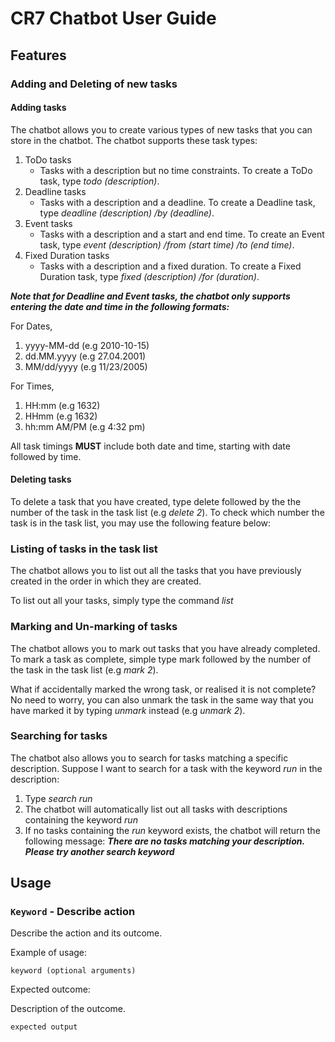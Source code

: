 # CR7 Chatbot User Guide

## Features 

### Adding and Deleting of new tasks

#### Adding tasks
The chatbot allows you to create various types of new tasks that you can store in the chatbot. The chatbot supports these task types:

1. ToDo tasks
   - Tasks with a description but no time constraints. To create a ToDo task, type _todo (description)_.
2. Deadline tasks
   - Tasks with a description and a deadline. To create a Deadline task, type _deadline (description) /by (deadline)_.
3. Event tasks
   - Tasks with a description and a start and end time. To create an Event task, type _event (description) /from (start time) /to (end time)_.
4. Fixed Duration tasks
   - Tasks with a description and a fixed duration. To create a Fixed Duration task, type _fixed (description) /for (duration)_.

***Note that for Deadline and Event tasks, the chatbot only supports entering the date and time in the following formats:***

   For Dates, 
   1. yyyy-MM-dd (e.g 2010-10-15)
   2. dd.MM.yyyy (e.g 27.04.2001)
   3. MM/dd/yyyy (e.g 11/23/2005)

   For Times,
   1. HH:mm (e.g 1632)
   2. HHmm (e.g 1632)
   3. hh:mm AM/PM (e.g 4:32 pm)
      
All task timings **MUST** include both date and time, starting with date followed by time.

#### Deleting tasks
To delete a task that you have created, type delete followed by the the number of the task in the task list (e.g _delete 2_). To check which number the task is in the task list, you may use the following feature below:

### Listing of tasks in the task list

The chatbot allows you to list out all the tasks that you have previously created in the order in which they are created.

To list out all your tasks, simply type the command _list_

### Marking and Un-marking of tasks 

The chatbot allows you to mark out tasks that you have already completed. To mark a task as complete, simple type mark followed by the number of the task in the task list (e.g _mark 2_). 

What if accidentally marked the wrong task, or realised it is not complete? No need to worry, you can also unmark the task in the same way that you have marked it by typing _unmark_ instead (e.g _unmark 2_).

### Searching for tasks

The chatbot also allows you to search for tasks matching a specific description. Suppose I want to search for a task with the keyword _run_ in the description:
   1. Type _search run_
   2. The chatbot will automatically list out all tasks with descriptions containing the keyword _run_
   3. If no tasks containing the _run_ keyword exists, the chatbot will return the following message: ***There are no tasks matching your description. Please try another search keyword***

## Usage

### `Keyword` - Describe action

Describe the action and its outcome.

Example of usage: 

`keyword (optional arguments)`

Expected outcome:

Description of the outcome.

```
expected output
```
